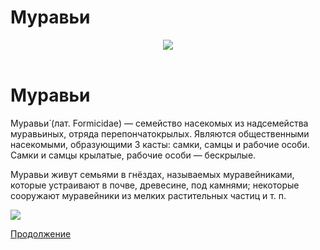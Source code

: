 # Муравьи

<html>
    <head>
        <title> Муравьи </title>
        <link rel="stylesheet" href="/styles.css" type="text/css">
    </head>
    <body>
    <header> <img src="https://www.startfilm.ru/images/base/film/f_553869/big_startfilmru1291167.jpg"> </header>
    <main>
        <h1> Муравьи </h1>
        <p> Муравьи́ (лат. Formicidae) — семейство насекомых из надсемейства муравьиных, отряда 
 перепончатокрылых.
 Являются общественными насекомыми, образующими 3 касты: самки, самцы и рабочие особи.
 Самки и самцы крылатые, рабочие особи — бескрылые. </p>
 <p> Муравьи живут семьями в гнёздах, называемых муравейниками, которые устраивают в почве, 
древесине, под камнями; некоторые сооружают муравейники из мелких растительных частиц 
и т. п. </p>
    </main>
    <footer> <img src="https://i.ytimg.com/vi/AygZ-r-1fQ0/maxresdefault.jpg"> 
    <p> <a href="https://www.figma.com/file/HPtWsiUtc17Ip1Z6LnAZtH/Untitled?node-id=1%3A2"> Продолжение </a> </p></footer>
    </body>
</html>
